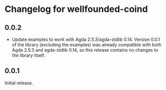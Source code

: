 # Changelog for wellfounded-coind

## 0.0.2

- Update examples to work with Agda 2.5.3/agda-stdlib 0.14. Version 0.0.1 of
  the library (excluding the examples) was already compatible with both Agda
  2.5.3 and agda-stdlib 0.14, so this release contains no changes to the
  library itself.

## 0.0.1

Initial release.
